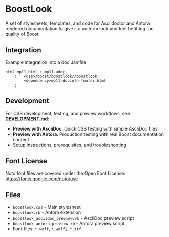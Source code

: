 # BoostLook

A set of stylesheets, templates, and code for Asciidoctor and Antora rendered documentation to give it a uniform look and feel befitting the quality of Boost.

## Integration

Example integration into a doc Jamfile:
```jam
html mp11.html : mp11.adoc
    :   <use>/boost/boostlook//boostlook
        <dependency>mp11-docinfo-footer.html
    ;
```

## Development

For CSS development, testing, and preview workflows, see **[DEVELOPMENT.md](DEVELOPMENT.md)**:

- **Preview with AsciiDoc**: Quick CSS testing with simple AsciiDoc files
- **Preview with Antora**: Production testing with real Boost documentation content
- Setup instructions, prerequisites, and troubleshooting

## Font License

Noto font files are covered under the Open Font License: https://fonts.google.com/noto/use

## Files

- `boostlook.css` - Main stylesheet
- `boostlook.rb` - Antora extension
- `boostlook_asciidoc_preview.rb` - AsciiDoc preview script
- `boostlook_antora_preview.rb` - Antora preview script
- Font files: `*.woff`, `*.woff2`, `*.ttf`
